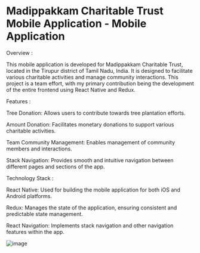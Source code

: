 # Madippakkam Charitable Trust Mobile Application - Mobile Application

Overview : 

This mobile application is developed for Madippakkam Charitable Trust, located in the Tirupur district of Tamil Nadu, India. It is designed to facilitate various charitable activities and manage community interactions. This project is a team effort, with my primary contribution being the development of the entire frontend using React Native and Redux.

Features : 

Tree Donation: Allows users to contribute towards tree plantation efforts.

Amount Donation: Facilitates monetary donations to support various charitable activities.

Team Community Management: Enables management of community members and interactions.

Stack Navigation: Provides smooth and intuitive navigation between different pages and sections of the app.

Technology Stack : 

React Native: Used for building the mobile application for both iOS and Android platforms.

Redux: Manages the state of the application, ensuring consistent and predictable state management.

React Navigation: Implements stack navigation and other navigation features within the app.

![image](https://github.com/user-attachments/assets/4310d5a8-b691-4bc7-ad18-37ff47a9e858)
